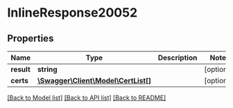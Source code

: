# InlineResponse20052

## Properties
Name | Type | Description | Notes
------------ | ------------- | ------------- | -------------
**result** | **string** |  | [optional] 
**certs** | [**\Swagger\Client\Model\CertList[]**](CertList.md) |  | [optional] 

[[Back to Model list]](../README.md#documentation-for-models) [[Back to API list]](../README.md#documentation-for-api-endpoints) [[Back to README]](../README.md)

